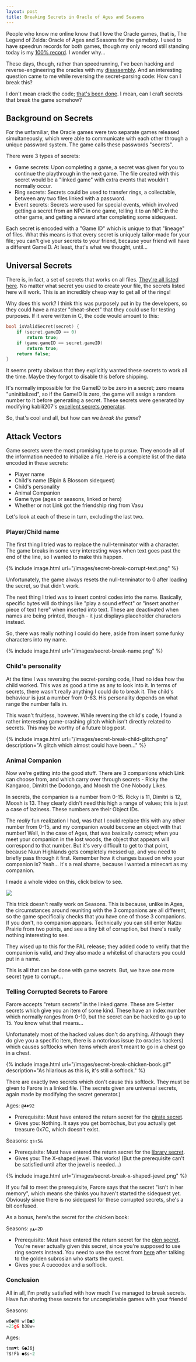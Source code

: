 ```yaml
---
layout: post
title: Breaking Secrets in Oracle of Ages and Seasons
---
```


People who know me online know that I love the Oracle games, that is, The Legend of Zelda:
Oracle of Ages and Seasons for the gameboy. I used to have speedrun records for both
games, though my only record still standing today is my [100%
record](https://www.speedrun.com/oracle#100). I wonder why...

These days, though, rather than speedrunning, I've been hacking and reverse-engineering
the oracles with my [disassembly](https://github.com/drenn1/ages-disasm). And an
interesting question came to me while reversing the secret-parsing code: How can I break
this?

I don't mean crack the code; [that's been done](https://github.com/kabili207/zora-sharp).
I mean, can I craft secrets that break the game somehow?

## Background on Secrets

For the unfamiliar, the Oracle games were two separate games released simultaneously,
which were able to communicate with each other through a unique password system. The game
calls these passwords "secrets".

There were 3 types of secrets:
* Game secrets: Upon completing a game, a secret was given for you to continue the
  playthrough in the next game. The file created with this secret would be a "linked game"
  with extra events that wouldn't normally occur.
* Ring secrets: Secrets could be used to transfer rings, a collectable, between any two
  files linked with a password.
* Event secrets: Secrets were used for special events, which involved getting a secret
  from an NPC in one game, telling it to an NPC in the other game, and getting a reward
  after completing some sidequest.

Each secret is encoded with a "Game ID" which is unique to that "lineage" of files. What
this means is that every secret is uniquely tailor-made for your file; you can't give your
secrets to your friend, because your friend will have a different GameID. At least, that's
what we thought, until...

## Universal Secrets

There is, in fact, a set of secrets that works on all files. [They're all listed here](http://wiki.zeldahacking.net/oracle/Universal_secrets). No matter what secret you used to create your file, the secrets listed here will work. This is an incredibly cheap way to get all of the rings!

Why does this work? I think this was purposely put in by the developers, so they could
have a master "cheat-sheet" that they could use for testing purposes. If it were written
in C, the code would amount to this:

```C
bool isValidSecret(secret) {
    if (secret.gameID == 0)
        return true;
    if (game.gameID == secret.gameID)
        return true;
    return false;
}
```

It seems pretty obvious that they explicitly wanted these secrets to work all the time.
Maybe they forgot to disable this before shipping.

It's normally impossible for the GameID to be zero in a secret; zero means
"uninitialized", so if the GameID is zero, the game will assign a random number to it
before generating a secret. These secrets were generated by modifying kabili207's
[excellent secrets generator](https://github.com/kabili207/zora-sharp).

So, that's cool and all, but how can we _break the game_?

## Attack Vectors

Game secrets were the most promising type to pursue. They encode all of the information
needed to initialize a file. Here is a complete list of the data encoded in these secrets:

* Player name
* Child's name (Bipin & Blossom sidequest)
* Child's personality
* Animal Companion
* Game type (ages or seasons, linked or hero)
* Whether or not Link got the friendship ring from Vasu

Let's look at each of these in turn, excluding the last two.

### Player/Child name

The first thing I tried was to replace the null-terminator with a character. The game
breaks in some very interesting ways when text goes past the end of the line, so I wanted
to make this happen.

{% include image.html url="/images/secret-break-corrupt-text.png" %}

Unfortunately, the game always resets the null-terminator to 0 after
loading the secret, so that didn't work.

The next thing I tried was to insert control codes into the name. Basically, specific
bytes will do things like "play a sound effect" or "insert another piece of text here"
when inserted into text.  These are deactivated when names are being printed, though - it
just displays placeholder characters instead.

So, there was really nothing I could do here, aside from insert some funky characters into
my name.

{% include image.html url="/images/secret-break-name.png" %}

### Child's personality

At the time I was reversing the secret-parsing code, I had no idea how the child worked.
This was as good a time as any to look into it. In terms of secrets, there wasn't really
anything I could do to break it. The child's behaviour is just a number from 0-63. His
personality depends on what range the number falls in.

This wasn't fruitless, however. While reversing the child's code, I found a rather
interesting game-crashing glitch which isn't directly related to secrets. This may be
worthy of a future blog post.

{% include image.html url="/images/secret-break-child-glitch.png" description="A glitch which
almost could have been..." %}

### Animal Companion

Now we're getting into the good stuff. There are 3 companions which Link can choose from,
and which carry over through secrets - Ricky the Kangaroo, Dimitri the Dodongo, and Moosh
the One Nobody Likes.

In secrets, the companion is a number from 0-15. Ricky is 11, Dimitri is 12, Moosh is 13.
They clearly didn't need this high a range of values; this is just a case of laziness.
These numbers are their Object IDs.

The _really_ fun realization I had, was that I could replace this with any other number
from 0-15, and my companion would become an object with that number! Well, in the case of
Ages, that was basically correct; when you meet your companion in the lost woods, the
object that appears will correspond to that number. But it's very difficult to get to that
point, because Nuun Highlands gets completely messed up, and you need to briefly pass
through it first. Remember how it changes based on who your companion is? Yeah... it's
a real shame, because I wanted a minecart as my companion.

I made a whole video on this, click below to see.

[![](http://img.youtube.com/vi/5FK1Hidvr6U/1.jpg)](https://www.youtube.com/watch?v=5FK1Hidvr6U)

This trick doesn't really work on Seasons. This is because, unlike in Ages, the
circumstances around reuniting with the 3 companions are all different, so the game
specifically checks that you have one of those 3 companions. If you don't, no companion
appears. Technically you can still enter Natzu Prairie from two points, and see a tiny bit
of corruption, but there's really nothing interesting to see.

They wised up to this for the PAL release; they added code to verify that the companion is
valid, and they also made a whitelist of characters you could put in a name.

This is all that can be done with game secrets. But, we have one more secret type to
corrupt...

### Telling Corrupted Secrets to Farore

Farore accepts "return secrets" in the linked game. These are 5-letter secrets which give
you an item of some kind. These have an index number which normally ranges from 0-10, but
the secret can be hacked to go up to 15. You know what that means...

Unfortunately most of the hacked values don't do anything. Although they do give you
a specific item, there is a notorious issue (to oracles hackers) which causes softlocks when
items which aren't meant to go in a chest go in a chest.

{% include image.html url="/images/secret-break-chicken-book.gif" description="As hilarious as this is, it's still a softlock." %}

There are exactly two secrets which don't cause this softlock. They must be given to
Farore in a linked file. (The secrets given are universal secrets, again made by modifying
the secret generator.)

Ages: `@♣♦92`
* Prerequisite: Must have entered the return secret for the [pirate secret](https://zelda.gamepedia.com/Linked_Game/Secrets#Pirate_Secret).
* Gives you: Nothing. It says you get bombchus, but you actually get treasure 0x7C, which
  doesn't exist.

Seasons: `qs↑5&`
* Prerequisite: Must have entered the return secret for the [library secret](https://zelda.gamepedia.com/Linked_Game/Secrets#Library_Secret).
* Gives you: The X-shaped jewel. This works! (But the prerequisite can't be satisfied
  until after the jewel is needed...)

{% include image.html url="/images/secret-break-x-shaped-jewel.png" %}

If you fail to meet the prerequisite, Farore says that the secret "isn't in her memory",
which means she thinks you haven't started the sidequest yet. Obviously since there is no
sidequest for these corrupted secrets, she's a bit confused.

As a bonus, here's the secret for the chicken book:

Seasons: `y▲←2D`
* Prerequisite: Must have entered the return secret for the [plen secret](https://zelda.gamepedia.com/Linked_Game/Secrets#Plen_Secret). You're never
  actually given this secret, since you're supposed to use ring secrets instead. You need to use the secret from [here](http://wiki.zeldahacking.net/oracle/Universal_secrets) after talking to the golden subrosian who starts the quest.
* Gives you: A cuccodex and a softlock.

### Conclusion

All in all, I'm pretty satisfied with how much I've managed to break secrets. Have fun
sharing these secrets for uncompletable games with your friends!

Seasons:
```C
w6●@H w!B■3
=25gG b38w=
```

Ages:
```C
tmm♥t G●J6j
?$!Fb ●$s~2
```
